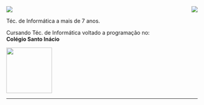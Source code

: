 <img align='right' src="https://github-readme-stats.vercel.app/api?username=matheuscrook&show_icons=true&title_color=783c00&text_color=af552e&icon_color=783c00&bg_color=f8efd4&cache_seconds=2300">

<img src="https://img.shields.io/static/v1?label=Overview&message=Matheus Crook&color=f8efd4&style=for-the-badge&logo=GitHub">

<p>

Téc. de Informática a mais de 7 anos.
  
Cursando Téc. de Informática voltado a programação no: <br>**Colégio Santo Inácio**
 
<img align='center' height='120' src='https://images-wixmp-ed30a86b8c4ca887773594c2.wixmp.com/f/afbefb6e-a4d3-447e-bf7a-10d0fe1b8087/db9v2sl-526fde26-8c2d-4aa7-bb4f-67b22b13865c.gif?token=eyJ0eXAiOiJKV1QiLCJhbGciOiJIUzI1NiJ9.eyJzdWIiOiJ1cm46YXBwOjdlMGQxODg5ODIyNjQzNzNhNWYwZDQxNWVhMGQyNmUwIiwiaXNzIjoidXJuOmFwcDo3ZTBkMTg4OTgyMjY0MzczYTVmMGQ0MTVlYTBkMjZlMCIsIm9iaiI6W1t7InBhdGgiOiJcL2ZcL2FmYmVmYjZlLWE0ZDMtNDQ3ZS1iZjdhLTEwZDBmZTFiODA4N1wvZGI5djJzbC01MjZmZGUyNi04YzJkLTRhYTctYmI0Zi02N2IyMmIxMzg2NWMuZ2lmIn1dXSwiYXVkIjpbInVybjpzZXJ2aWNlOmZpbGUuZG93bmxvYWQiXX0.6M9JCFMFkWZYk5vTNzse-eCBMd-RY8RB0BN8dVyNQFQ'>

 
 
 
 
 
 
 



</p>
<hr>
